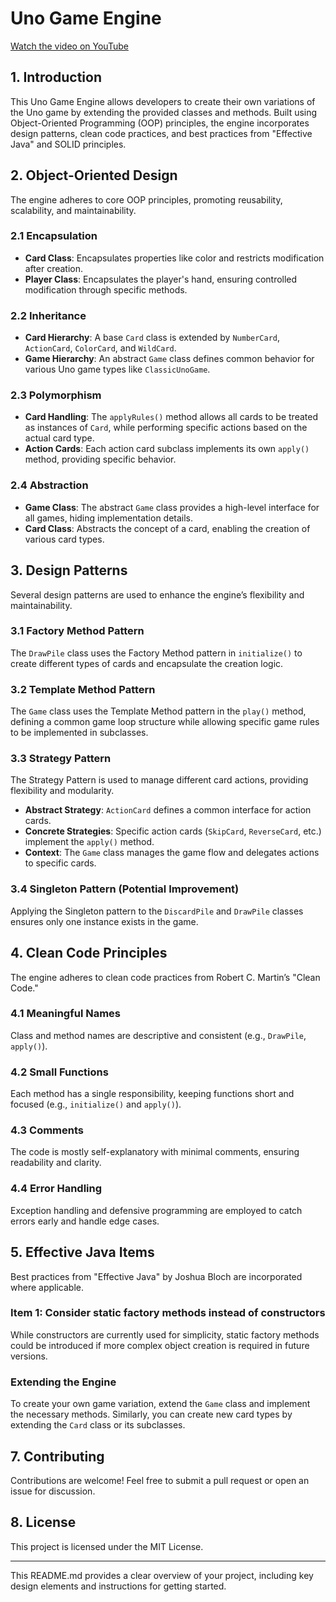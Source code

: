 

# Uno Game Engine

[Watch the video on YouTube](https://youtu.be/MhHih2PrT7g?si=lor16yJIAaW6vqSk)

## 1. Introduction

This Uno Game Engine allows developers to create their own variations of the Uno game by extending the provided classes and methods. Built using Object-Oriented Programming (OOP) principles, the engine incorporates design patterns, clean code practices, and best practices from "Effective Java" and SOLID principles.

## 2. Object-Oriented Design

The engine adheres to core OOP principles, promoting reusability, scalability, and maintainability.

### 2.1 Encapsulation

- **Card Class**: Encapsulates properties like color and restricts modification after creation.
- **Player Class**: Encapsulates the player's hand, ensuring controlled modification through specific methods.

### 2.2 Inheritance

- **Card Hierarchy**: A base `Card` class is extended by `NumberCard`, `ActionCard`, `ColorCard`, and `WildCard`.
- **Game Hierarchy**: An abstract `Game` class defines common behavior for various Uno game types like `ClassicUnoGame`.

### 2.3 Polymorphism

- **Card Handling**: The `applyRules()` method allows all cards to be treated as instances of `Card`, while performing specific actions based on the actual card type.
- **Action Cards**: Each action card subclass implements its own `apply()` method, providing specific behavior.

### 2.4 Abstraction

- **Game Class**: The abstract `Game` class provides a high-level interface for all games, hiding implementation details.
- **Card Class**: Abstracts the concept of a card, enabling the creation of various card types.

## 3. Design Patterns

Several design patterns are used to enhance the engine’s flexibility and maintainability.

### 3.1 Factory Method Pattern

The `DrawPile` class uses the Factory Method pattern in `initialize()` to create different types of cards and encapsulate the creation logic.

### 3.2 Template Method Pattern

The `Game` class uses the Template Method pattern in the `play()` method, defining a common game loop structure while allowing specific game rules to be implemented in subclasses.

### 3.3 Strategy Pattern

The Strategy Pattern is used to manage different card actions, providing flexibility and modularity.

- **Abstract Strategy**: `ActionCard` defines a common interface for action cards.
- **Concrete Strategies**: Specific action cards (`SkipCard`, `ReverseCard`, etc.) implement the `apply()` method.
- **Context**: The `Game` class manages the game flow and delegates actions to specific cards.

### 3.4 Singleton Pattern (Potential Improvement)

Applying the Singleton pattern to the `DiscardPile` and `DrawPile` classes ensures only one instance exists in the game.

## 4. Clean Code Principles

The engine adheres to clean code practices from Robert C. Martin’s "Clean Code."

### 4.1 Meaningful Names

Class and method names are descriptive and consistent (e.g., `DrawPile`, `apply()`).

### 4.2 Small Functions

Each method has a single responsibility, keeping functions short and focused (e.g., `initialize()` and `apply()`).

### 4.3 Comments

The code is mostly self-explanatory with minimal comments, ensuring readability and clarity.

### 4.4 Error Handling

Exception handling and defensive programming are employed to catch errors early and handle edge cases.

## 5. Effective Java Items

Best practices from "Effective Java" by Joshua Bloch are incorporated where applicable.

### Item 1: Consider static factory methods instead of constructors

While constructors are currently used for simplicity, static factory methods could be introduced if more complex object creation is required in future versions.


### Extending the Engine

To create your own game variation, extend the `Game` class and implement the necessary methods. Similarly, you can create new card types by extending the `Card` class or its subclasses.

## 7. Contributing

Contributions are welcome! Feel free to submit a pull request or open an issue for discussion.

## 8. License

This project is licensed under the MIT License.

---

This README.md provides a clear overview of your project, including key design elements and instructions for getting started.
